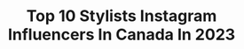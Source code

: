 ---
title: Top 10 Stylists Instagram Influencers In Canada In 2023
description: >-
  Find top stylists Instagram influencers in Canada in 2023. Most popular hashtags: #haircut #summerblonde #uberliss.
platform: Instagram
hits: 65
text_top: See the best Instagram profiles on inBeat.
text_bottom: Our database has 65 Instagram influencers like this in Canada for you to connect with.
profiles:
  - username: "styledbyamrita"
    fullname: >-
      Amrita 🌸
    bio: >-
      LA | Vancouver Published Wardrobe Stylist | PR | styledbyamrita@gmail.com
    location: "Canada"
    followers: 15572
    engagement: 471
    commentsToLikes: 0.052211
    id: ck15pzh1f0ec70i19leafodw0
    verified: false
    hashtags: "#alohouse"
  - username: "arshmultanii"
    fullname: >-
      𝐀𝐑𝐒𝐇 𝐌𝐔𝐋𝐓𝐀𝐍𝐈
    bio: >-
      vancouver, bc • 6’2” influencer, stylist, owner @offwhitefilms and more use #yourstyleplug to get noticed email to work 🤍
    location: "Canada"
    followers: 10106
    engagement: 1485
    commentsToLikes: 0.041385
    id: ck9whlru1yg5q0j78b0c5bxrf
    verified: false
    hashtags: "#trueoutfit, #modishgallery, #trillestoufit, #urbanstylemens"
  - username: "bohemewandering"
    fullname: >-
      Leilani ⋒ piscean mermaid
    bio: >-
      Philosophic spiritualist . Poet & speaker. Channeller. Vintage curator & stylist. Collage artist. Microdosing with @blumlabss - “LEILANI15” 🍄
    location: "Canada"
    followers: 18968
    engagement: 75
    commentsToLikes: 0.136602
    id: ck5hm2zualaad0i116k5nnxmm
    verified: false
    hashtags: "#islandgirl, #yyj, #vintagestyle, #bohemehoney"
  - username: "aurelafashionista"
    fullname: >-
      Aurela Nasedkin
    bio: >-
      STYLIST 📩 aurelafashionista@gmail.com
    location: "Canada"
    followers: 149371
    engagement: 46
    commentsToLikes: 0.144150
    id: ck0tv8m4iabzl0i19t4aimlpi
    verified: false
    hashtags: "#haircut, #hairtransformation, #maxmara"
  - username: "josiestevens"
    fullname: >-
      Josie Stevens
    bio: >-
      Fashion designer & stylist, interior designer, MUA. TV Personality-E!’s “Married to Rock”.
    location: "Canada"
    followers: 46142
    engagement: 290
    commentsToLikes: 0.062584
    id: ck0vw9j9wspmu0i1933ue7baz
    verified: true
    hashtags: "#youractionssavelives, #rockthevote, #dollskill, #slowthespread"
  - username: "hoodhippiespice"
    fullname: >-
      🦋SUZUKI🦋
    bio: >-
      🧚🏾 we connected bb GROOVY STYLIST expressive🎍 @spice.disposablez☮️
    location: "Canada"
    followers: 6544
    engagement: 957
    commentsToLikes: 0.067502
    id: ck5bukbt3hxw90i11rm05cbk2
    verified: false
    hashtags: "#pride"
  - username: "capricestylist"
    fullname: >-
      CAPRICE CONNERS
    bio: >-
      Creative Director | Fashion Stylist Editorial | TV & Film 🎞 Mama to Everly Blue 🦋 For Inquiries & Partnerships 📧 anna@sinclaircreativeagency.com
    location: "Canada"
    followers: 9961
    engagement: 353
    commentsToLikes: 0.087705
    id: ck5c6l8jg5o6t0i11vqijxo04
    verified: false
    hashtags: "#canadafashion, #fashionedit, #streetwearculture, #fashionstylists"
  - username: "karlgbrown"
    fullname: >-
      KARL BROWN
    bio: >-
      co-founder | stylist + colorist @happybirthdaysalon
    location: "Canada"
    followers: 24392
    engagement: 37
    commentsToLikes: 0.030791
    id: ck6tmbdi57j1q0j71ik5v7oem
    verified: false
    hashtags: "#karlgbrown, #texture, #kevinmurphy, #longlayers"
  - username: "chantal_li"
    fullname: >-
      Chantal Li
    bio: >-
      Creative. Blogger. Stylist. Photographer 小红书/微博:chantal_li contact: chantal_li@live.ca
    location: "Canada"
    followers: 188522
    engagement: 87
    commentsToLikes: 0.010503
    id: ck135nbq429o20i19c34q9tw6
    verified: false
    hashtags: "#ad, #armanibeauty, #lipmaestro, #armanimyway"
  - username: "terianncarty"
    fullname: >-
      Food Photographer + Stylist
    bio: >-
      👩🏻‍🍳Vegan Recipe Developer & Food Photographer 📝Contributor @bestofvegan 📷Food stylist 🧘🏻‍♀️Yoga Teacher📍Toronto
    location: "Canada"
    followers: 27667
    engagement: 268
    commentsToLikes: 0.272545
    id: ck5zzcswubhtr0i14rz5mp0un
    verified: false
    hashtags: "#vegansofig, #easyvegan, #glutenfreevegan, #foodphotography"
---